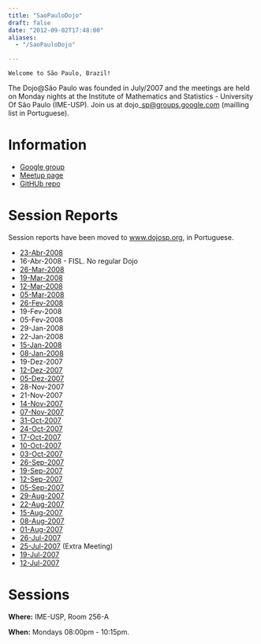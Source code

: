 ```yaml
---
title: "SaoPauloDojo"
draft: false
date: "2012-09-02T17:48:00"
aliases:
  - "/SaoPauloDojo"

---
```

    Welcome to São Paulo, Brazil!

The Dojo@São Paulo was founded in July/2007 and the meetings are held on
Monday nights at the Institute of Mathematics and Statistics -
University Of São Paulo (IME-USP). Join us at dojo\_sp@groups.google.com
(mailling list in Portuguese).

<!--more-->

Information
===========
 * [Google group](https://groups.google.com/forum/#!forum/dojo_sp)
 * [Meetup page](https://www.meetup.com/Dojo-SP/)
 * [GitHUb repo](https://github.com/Dojo-SP)

Session Reports
===============

Session reports have been moved to www.dojosp.org, in Portuguese.

-   [23-Abr-2008](/record/2008Abr23SPDojo)
-   16-Abr-2008 - FISL. No regular Dojo
-   [26-Mar-2008](/record/2008Mar26SPDojo)
-   [19-Mar-2008](/record/2008Mar19SPDojo)
-   [12-Mar-2008](/record/2008Mar12SPDojo)
-   [05-Mar-2008](/record/2008Mar05SPDojo)
-   [26-Fev-2008](/record/2008Fev26SPDojo)
-   19-Fev-2008
-   05-Fev-2008
-   29-Jan-2008
-   22-Jan-2008
-   [15-Jan-2008](/record/2008Jan15SPDojo)
-   [08-Jan-2008](/record/2008Jan08SPDojo)
-   19-Dez-2007
-   [12-Dez-2007](/record/2007Dec12SPDojo)
-   [05-Dez-2007](/record/2007Dec05SPDojo)
-   28-Nov-2007
-   21-Nov-2007
-   [14-Nov-2007](/record/2007Nov14SPDojo)
-   [07-Nov-2007](/record/2007Nov07SPDojo)
-   [31-Oct-2007](/record/2007Oct31SPDojo)
-   [24-Oct-2007](/record/2007Oct24SPDojo)
-   [17-Oct-2007](/record/2007Oct17SPDojo)
-   [10-Oct-2007](/record/2007Oct10SPDojo)
-   [03-Oct-2007](/record/2007Oct03SPDojo)
-   [26-Sep-2007](/record/2007Sep26SPDojo)
-   [19-Sep-2007](/record/2007Sep19SPDojo)
-   [12-Sep-2007](/record/2007Sep12SPDojo)
-   [05-Sep-2007](/record/2007Sep05SPDojo)
-   [29-Aug-2007](/record/2007Aug29SPDojo)
-   [22-Aug-2007](/record/2007Aug22SPDojo)
-   [15-Aug-2007](/record/2007Aug15SPDojo)
-   [08-Aug-2007](/record/2007Aug08SPDojo)
-   [01-Aug-2007](/record/2007Aug01SPDojo)
-   [26-Jul-2007](/record/2007July26SPDojo)
-   [25-Jul-2007](/record/2007July25SPDojo) (Extra Meeting)
-   [19-Jul-2007](/record/2007July19SPDojo)
-   [12-Jul-2007](/record/2007July12SPDojo)

Sessions
========

**Where:** IME-USP, Room 256-A

**When:** Mondays 08:00pm - 10:15pm.
